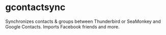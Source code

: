 gcontactsync
============

Synchronizes contacts &amp; groups between Thunderbird or SeaMonkey and Google Contacts. Imports Facebook friends and more.
